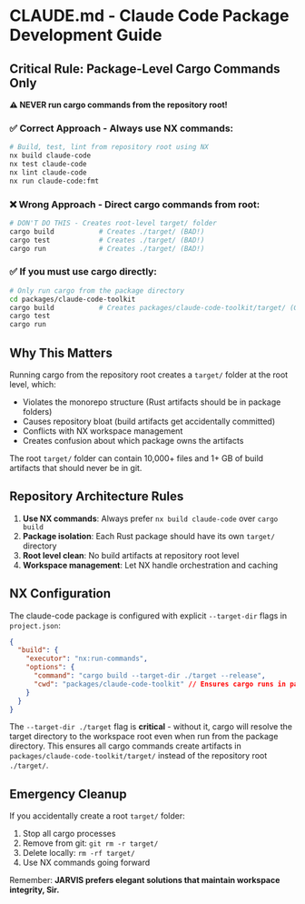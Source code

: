 # CLAUDE.md - Claude Code Package Development Guide

## Critical Rule: Package-Level Cargo Commands Only

**⚠️ NEVER run cargo commands from the repository root!**

### ✅ Correct Approach - Always use NX commands:

```bash
# Build, test, lint from repository root using NX
nx build claude-code
nx test claude-code
nx lint claude-code
nx run claude-code:fmt
```

### ❌ Wrong Approach - Direct cargo commands from root:

```bash
# DON'T DO THIS - Creates root-level target/ folder
cargo build           # Creates ./target/ (BAD!)
cargo test            # Creates ./target/ (BAD!)
cargo run             # Creates ./target/ (BAD!)
```

### ✅ If you must use cargo directly:

```bash
# Only run cargo from the package directory
cd packages/claude-code-toolkit
cargo build           # Creates packages/claude-code-toolkit/target/ (GOOD!)
cargo test
cargo run
```

## Why This Matters

Running cargo from the repository root creates a `target/` folder at the root
level, which:

- Violates the monorepo structure (Rust artifacts should be in package folders)
- Causes repository bloat (build artifacts get accidentally committed)
- Conflicts with NX workspace management
- Creates confusion about which package owns the artifacts

The root `target/` folder can contain 10,000+ files and 1+ GB of build artifacts
that should never be in git.

## Repository Architecture Rules

1. **Use NX commands**: Always prefer `nx build claude-code` over `cargo build`
2. **Package isolation**: Each Rust package should have its own `target/`
   directory
3. **Root level clean**: No build artifacts at repository root level
4. **Workspace management**: Let NX handle orchestration and caching

## NX Configuration

The claude-code package is configured with explicit `--target-dir` flags in
`project.json`:

```json
{
  "build": {
    "executor": "nx:run-commands",
    "options": {
      "command": "cargo build --target-dir ./target --release",
      "cwd": "packages/claude-code-toolkit" // Ensures cargo runs in package directory
    }
  }
}
```

The `--target-dir ./target` flag is **critical** - without it, cargo will
resolve the target directory to the workspace root even when run from the
package directory. This ensures all cargo commands create artifacts in
`packages/claude-code-toolkit/target/` instead of the repository root
`./target/`.

## Emergency Cleanup

If you accidentally create a root `target/` folder:

1. Stop all cargo processes
2. Remove from git: `git rm -r target/`
3. Delete locally: `rm -rf target/`
4. Use NX commands going forward

Remember: **JARVIS prefers elegant solutions that maintain workspace integrity,
Sir.**
